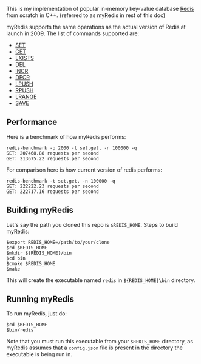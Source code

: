 This is my implementation of popular in-memory key-value database [Redis](https://github.com/redis/redis) from scratch in C++. (referred to as myRedis in rest of this doc)

myRedis supports the same operations as the actual version of Redis at launch in 2009. The list of commands supported are:

- [SET](https://redis.io/docs/latest/commands/set/)
- [GET](https://redis.io/docs/latest/commands/get/)
- [EXISTS](https://redis.io/docs/latest/commands/exists/)
- [DEL](https://redis.io/docs/latest/commands/del/)
- [INCR](https://redis.io/docs/latest/commands/incr/)
- [DECR](https://redis.io/docs/latest/commands/decr/)
- [LPUSH](https://redis.io/docs/latest/commands/lpush/)
- [RPUSH](https://redis.io/docs/latest/commands/rpush/)
- [LRANGE](https://redis.io/docs/latest/commands/lrange/)
- [SAVE](https://redis.io/docs/latest/commands/save/)


Performance 
-----------

Here is a benchmark of how myRedis performs:

```
redis-benchmark -p 2000 -t set,get, -n 100000 -q
SET: 207468.88 requests per second
GET: 213675.22 requests per second
```

For comparison here is how current version of redis performs:
```
redis-benchmark -t set,get, -n 100000 -q
SET: 222222.23 requests per second
GET: 222717.16 requests per second
```

Building myRedis
----------------

Let's say the path you cloned this repo is `$REDIS_HOME`. Steps to build myRedis:
```
$export REDIS_HOME=/path/to/your/clone
$cd $REDIS_HOME
$mkdir ${REDIS_HOME}/bin
$cd bin
$cmake $REDIS_HOME
$make
```

This will create the executable named `redis` in `${REDIS_HOME}\bin` directory.

Running myRedis
----------------

To run myRedis, just do:
```
$cd $REDIS_HOME
$bin/redis
```

Note that you must run this executable from your `$REDIS_HOME` directory, as myRedis assumes that a 
`config.json` file is present in the directory the executable is being run in.

